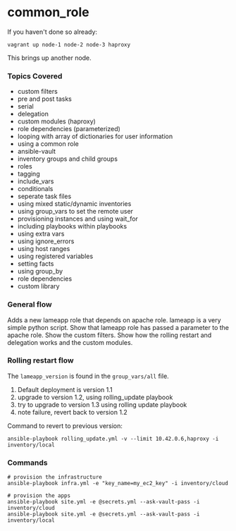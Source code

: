 # common_role

If you haven't done so already:

	vagrant up node-1 node-2 node-3 haproxy

This brings up another node.  


### Topics Covered
* custom filters
* pre and post tasks
* serial
* delegation
* custom modules (haproxy)
* role dependencies (parameterized)
* looping with array of dictionaries for user information
* using a common role
* ansible-vault
* inventory groups and child groups
* roles
* tagging
* include_vars
* conditionals
* seperate task files
* using mixed static/dynamic inventories
* using group_vars to set the remote user
* provisioning instances and using wait_for
* including playbooks within playbooks
* using extra vars
* using ignore_errors
* using host ranges
* using registered variables
* setting facts
* using group_by
* role dependencies
* custom library

### General flow


Adds a new lameapp role that depends on apache role.  lameapp is a very simple python script. Show that lameapp role has passed a parameter to the apache role.  Show the custom filters.  Show how the rolling restart and delegation works and the custom modules.

### Rolling restart flow

The ```lameapp_version``` is found in the ```group_vars/all``` file.

1. Default deployment is version 1.1
2. upgrade to version 1.2, using rolling_update playbook
3. try to upgrade to version 1.3 using rolling update playbook
4. note failure, revert back to version 1.2

Command to revert to previous version:
	
	ansible-playbook rolling_update.yml -v --limit 10.42.0.6,haproxy -i inventory/local



### Commands


	# provision the infrastructure
	ansible-playbook infra.yml -e "key_name=my_ec2_key" -i inventory/cloud
	
	# provision the apps
	ansible-playbook site.yml -e @secrets.yml --ask-vault-pass -i inventory/cloud
	ansible-playbook site.yml -e @secrets.yml --ask-vault-pass -i inventory/local